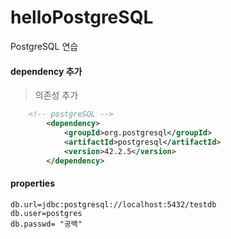 # helloPostgreSQL
PostgreSQL 연습 

#### dependency 추가
> 의존성 추가
~~~xml
    <!-- postgreSQL -->
		<dependency>
			<groupId>org.postgresql</groupId>
			<artifactId>postgresql</artifactId>
			<version>42.2.5</version>
		</dependency>
~~~

#### properties

~~~
db.url=jdbc:postgresql://localhost:5432/testdb
db.user=postgres
db.passwd= "공백"
~~~


